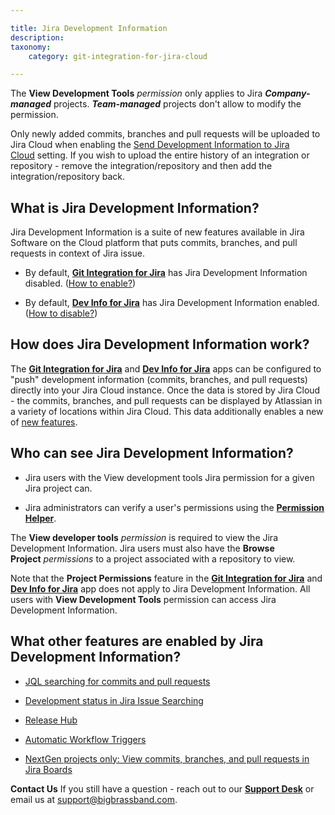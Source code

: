 ```yaml
---

title: Jira Development Information
description:
taxonomy:
    category: git-integration-for-jira-cloud

---
```

The **View Development Tools** _permission_ only applies to Jira _**Company-managed**_ projects. _**Team-managed**_ projects don't allow to modify the permission.

Only newly added commits, branches and pull requests will be uploaded to Jira Cloud when enabling the [Send Development Information to Jira Cloud](/git-integration-for-jira-cloud/send-development-information-to-jira-cloud-setting/) setting. If you wish to upload the entire history of an integration or repository - remove the integration/repository and then add the integration/repository back.

## What is Jira Development Information?

Jira Development Information is a suite of new features available in Jira Software on the Cloud platform that puts commits, branches, and pull requests in context of Jira issue.

*   By default, [**Git Integration for Jira**](https://marketplace.atlassian.com/4984) has Jira Development Information disabled. ([How to enable?](/git-integration-for-jira-cloud/how-can-a-jira-administrator-enable-or-disable-jira-development-information/))

*   By default, [**Dev Info for Jira**](https://marketplace.atlassian.com/1219270) has Jira Development Information enabled. ([How to disable?](/git-integration-for-jira-cloud/how-can-a-jira-administrator-enable-or-disable-jira-development-information/))


## How does Jira Development Information work?

The [**Git Integration for Jira**](https://marketplace.atlassian.com/4984) and [**Dev Info for Jira**](https://marketplace.atlassian.com/1219270) apps can be configured to "push" development information (commits, branches, and pull requests) directly into your Jira Cloud instance. Once the data is stored by Jira Cloud - the commits, branches, and pull requests can be displayed by Atlassian in a variety of locations within Jira Cloud. This data additionally enables a new of [new features](#What-other-features-are-enabled-by-Jira-Development-Information%3).

## Who can see Jira Development Information?

*   Jira users with the View development tools Jira permission for a given Jira project can. 

*   Jira administrators can verify a user's permissions using the [**Permission Helper**](https://confluence.atlassian.com/adminjiracloud/jira-admin-helper-818578850.html).


The **View developer tools** _permission_ is required to view the Jira Development Information. Jira users must also have the **Browse Project** _permissions_ to a project associated with a repository to view.

Note that the **Project Permissions** feature in the [**Git Integration for Jira**](https://marketplace.atlassian.com/apps/4984/git-integration-for-jira?tab=overview&hosting=cloud) and [**Dev Info for Jira**](https://marketplace.atlassian.com/apps/1219270/dev-info-for-jira?hosting=cloud&tab=overview) app does not apply to Jira Development Information. All users with **View Development Tools** permission can access Jira Development Information.

## What other features are enabled by Jira Development Information?

*   [JQL searching for commits and pull requests](/git-integration-for-jira-cloud/jql-searching-for-commits-and-pull-requests/)

*   [Development status in Jira Issue Searching](/git-integration-for-jira-cloud/development-status-in-jira-issue-searching/)

*   [Release Hub](/git-integration-for-jira-cloud/release-hub-warnings/)

*   [Automatic Workflow Triggers](/git-integration-for-jira-cloud/automatic-workflow-triggers/)

*   [NextGen projects only: View commits, branches, and pull requests in Jira Boards](/git-integration-for-jira-cloud/next-gen-projects-only-view-commits-branches-and-pull-requests-in-jira-boards/)



**Contact Us**
If you still have a question - reach out to our [**Support Desk**](https://bigbrassband.atlassian.net/servicedesk/customer/portals) or email us at [support@bigbrassband.com](mailto:support@bigbrassband.com).